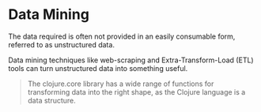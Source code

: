 # Data Mining

The data required is often not provided in an easily consumable form, referred to as unstructured data.

Data mining techniques like web-scraping and Extra-Transform-Load (ETL) tools can turn unstructured data into something useful.

> The clojure.core library has a wide range of functions for transforming data into the right shape, as the Clojure language is a data structure.
